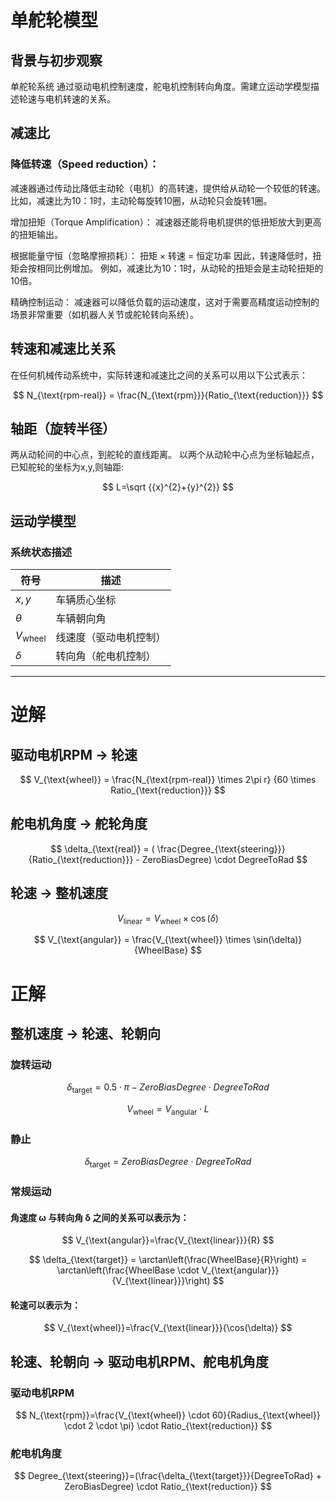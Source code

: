 # 单舵轮模型

## 背景与初步观察
单舵轮系统 通过驱动电机控制速度，舵电机控制转向角度。需建立运动学模型描述轮速与电机转速的关系。

## 减速比
### 降低转速（Speed reduction）：
减速器通过传动比降低主动轮（电机）的高转速，提供给从动轮一个较低的转速。
比如，减速比为10：1时，主动轮每旋转10圈，从动轮只会旋转1圈。

增加扭矩（Torque Amplification）：
减速器还能将电机提供的低扭矩放大到更高的扭矩输出。

根据能量守恒（忽略摩擦损耗）： 扭矩 × 转速 = 恒定功率 因此，转速降低时，扭矩会按相同比例增加。
例如，减速比为10：1时，从动轮的扭矩会是主动轮扭矩的10倍。

精确控制运动：
减速器可以降低负载的运动速度，这对于需要高精度运动控制的场景非常重要（如机器人关节或舵轮转向系统）。

## 转速和减速比关系
在任何机械传动系统中，实际转速和减速比之间的关系可以用以下公式表示：

$$
N_{\text{rpm-real}} = \frac{N_{\text{rpm}}}{Ratio_{\text{reduction}}}
$$

## 轴距（旋转半径）
两从动轮间的中心点，到舵轮的直线距离。
以两个从动轮中心点为坐标轴起点，已知舵轮的坐标为x,y,则轴距:

$$
L=\sqrt {{x}^{2}+{y}^{2}}
$$

## 运动学模型
### 系统状态描述
| 符号 | 描述 |
|------|------|
| $x,y$ | 车辆质心坐标 |
| $\theta$ | 车辆朝向角 |
| $V_{\text{wheel}}$ | 线速度（驱动电机控制） |
| $\delta$ | 转向角（舵电机控制） |

---

# 逆解
## 驱动电机RPM → 轮速

$$
V_{\text{wheel}} = \frac{N_{\text{rpm-real}} \times 2\pi r} {60 \times Ratio_{\text{reduction}}}
$$



## 舵电机角度 → 舵轮角度

$$
\delta_{\text{real}} = ( \frac{Degree_{\text{steering}}}{Ratio_{\text{reduction}}} - ZeroBiasDegree) \cdot DegreeToRad
$$

## 轮速 → 整机速度

$$
V_{\text{linear}} = V_{\text{wheel}} \times \cos(\delta)
$$

$$
V_{\text{angular}} = \frac{V_{\text{wheel}} \times \sin(\delta)}{WheelBase}
$$

# 正解
## 整机速度 → 轮速、轮朝向
### 旋转运动

$$
\delta_{\text{target}} = 0.5 \cdot \pi - ZeroBiasDegree \cdot DegreeToRad
$$

$$
V_{\text{wheel}} = V_{\text{angular}} \cdot L
$$

### 静止

$$
\delta_{\text{target}} = ZeroBiasDegree \cdot DegreeToRad
$$

### 常规运动
#### 角速度 ω 与转向角 δ 之间的关系可以表示为：

$$
V_{\text{angular}}=\frac{V_{\text{linear}}}{R}
$$

$$
\delta_{\text{target}} = \arctan\left(\frac{WheelBase}{R}\right) = \arctan\left(\frac{WheelBase \cdot V_{\text{angular}}}{V_{\text{linear}}}\right)
$$

#### 轮速可以表示为：

$$
V_{\text{wheel}}=\frac{V_{\text{linear}}}{\cos(\delta)}
$$

## 轮速、轮朝向 → 驱动电机RPM、舵电机角度
### 驱动电机RPM

$$
N_{\text{rpm}}=\frac{V_{\text{wheel}} \cdot 60}{Radius_{\text{wheel}} \cdot 2 \cdot \pi} \cdot Ratio_{\text{reduction}}
$$

### 舵电机角度

$$
Degree_{\text{steering}}=(\frac{\delta_{\text{target}}}{DegreeToRad} + ZeroBiasDegree) \cdot Ratio_{\text{reduction}}
$$
